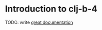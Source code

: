 # Introduction to clj-b-4

TODO: write [great documentation](http://jacobian.org/writing/what-to-write/)

